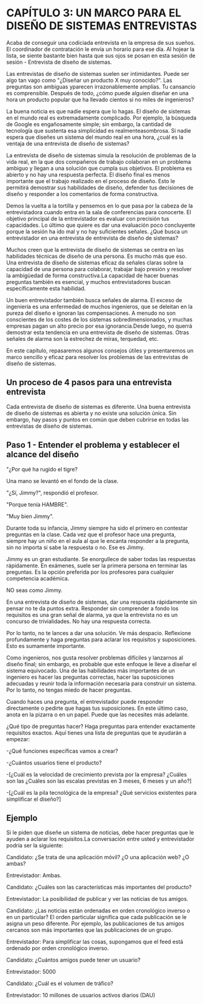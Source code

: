 # CAPÍTULO 3: UN MARCO PARA EL DISEÑO DE SISTEMAS ENTREVISTAS

Acaba de conseguir una codiciada entrevista en la empresa de sus sueños.
El coordinador de contratación le envía un horario para ese día. Al hojear
la lista, se siente bastante bien hasta que sus ojos se posan en esta sesión de
sesión - Entrevista de diseño de sistemas.


Las entrevistas de diseño de sistemas suelen ser intimidantes. Puede ser algo tan vago como "¿Diseñar un producto X muy conocido?". Las preguntas son ambiguas yparecen irrazonablemente amplias. Tu cansancio es comprensible. Después de todo, ¿cómo puede alguien diseñar en una hora un producto popular que ha llevado cientos si no miles de ingenieros?


La buena noticia es que nadie espera que lo hagas. El diseño de sistemas en el mundo real es extremadamente complicado. Por ejemplo, la búsqueda de Google es engañosamente simple; sin embargo, la cantidad de tecnología que sustenta esa simplicidad es realmenteasombrosa. Si nadie espera que diseñes un sistema del mundo real en una hora, ¿cuál es la ventaja de una entrevista de diseño de sistemas?


La entrevista de diseño de sistemas simula la resolución de problemas de la vida real, en la que dos compañeros de trabajo colaboran en un problema ambiguo y llegan a una solución que cumpla sus objetivos. El problema es abierto y no hay una respuesta perfecta. El diseño final es menos importante que el trabajo realizado en el proceso de diseño. Esto le permitirá demostrar sus habilidades de diseño, defender tus decisiones de diseño y responder a los comentarios de forma constructiva.


Demos la vuelta a la tortilla y pensemos en lo que pasa por la cabeza de la entrevistadora cuando entra en la sala de conferencias para conocerte. El objetivo principal de la entrevistador es evaluar con precisión tus capacidades. Lo último que quiere es dar una evaluación poco concluyente porque la sesión ha ido mal y no hay suficientes señales. ¿Qué busca un entrevistador en una entrevista de entrevista de diseño de sistemas?


Muchos creen que la entrevista de diseño de sistemas se centra en las habilidades técnicas de diseño de una persona. Es mucho más que eso. Una entrevista de diseño de sistemas eficaz da señales claras sobre la capacidad de una persona para colaborar, trabajar bajo presión y resolver la ambigüedad de forma constructiva.La capacidad de hacer buenas preguntas también es esencial, y muchos entrevistadores buscan específicamente esta habilidad.


Un buen entrevistador también busca señales de alarma. El exceso de ingeniería es una enfermedad de muchos ingenieros, que se deleitan en la pureza del diseño e ignoran las compensaciones. A menudo no son conscientes de los costes de los sistemas sobredimensionados, y muchas empresas pagan un alto precio por esa ignorancia.Desde luego, no querrá demostrar esta tendencia en una entrevista de diseño de sistemas. Otras señales de alarma son la estrechez de miras,
terquedad, etc.


En este capítulo, repasaremos algunos consejos útiles y presentaremos un marco sencillo y eficaz para resolver los problemas de las entrevistas de diseño de sistemas.


## Un proceso de 4 pasos para una entrevista entrevista


Cada entrevista de diseño de sistemas es diferente. Una buena entrevista de diseño de sistemas es abierta y no existe una solución única. Sin embargo, hay
pasos y puntos en común que deben cubrirse en todas las entrevistas de diseño de sistemas.


## Paso 1 - Entender el problema y establecer el alcance del diseño


"¿Por qué ha rugido el tigre?

Una mano se levantó en el fondo de la clase.

"¿Sí, Jimmy?", respondió el profesor.

"Porque tenía HAMBRE".

"Muy bien Jimmy".

Durante toda su infancia, Jimmy siempre ha sido el primero en contestar
preguntas en la clase. Cada vez que el profesor hace una pregunta, siempre hay un niño en el aula al que le encanta responder a la pregunta, sin
no importa si sabe la respuesta o no. Ese es Jimmy.


Jimmy es un gran estudiante. Se enorgullece de saber todas las respuestas rápidamente. En exámenes, suele ser la primera persona en terminar las preguntas. Es la opción preferida por los profesores para cualquier competencia académica.


NO seas como Jimmy.


En una entrevista de diseño de sistemas, dar una respuesta rápidamente sin pensar no te da puntos extra. Responder sin comprender a fondo
los requisitos es una gran señal de alarma, ya que la entrevista no es un concurso de trivialidades. No hay una respuesta correcta.


Por lo tanto, no te lances a dar una solución. Ve más despacio. Reflexione profundamente y haga preguntas para aclarar los requisitos y suposiciones. Esto es sumamente importante.


Como ingenieros, nos gusta resolver problemas difíciles y lanzarnos al diseño final; sin embargo, es probable que este enfoque le lleve a diseñar el sistema equivocado. Una de las habilidades más importantes de un ingeniero es hacer las preguntas correctas, hacer las suposiciones adecuadas y reunir toda la información necesaria para construir un sistema. Por lo tanto, no tengas miedo de hacer preguntas.

Cuando haces una pregunta, el entrevistador puede responder directamente o pedirte que hagas tus suposiciones. En este último caso, anota
en la pizarra o en un papel. Puede que las necesites más adelante.

¿Qué tipo de preguntas hacer? Haga preguntas para entender exactamente
requisitos exactos. Aquí tienes una lista de preguntas que te ayudarán a empezar:

-¿Qué funciones específicas vamos a crear?

-¿Cuántos usuarios tiene el producto?

-[¿Cuál es la velocidad de crecimiento prevista por la empresa? ¿Cuáles son las
¿Cuáles son las escalas previstas en 3 meses, 6 meses y un año?]

-[¿Cuál es la pila tecnológica de la empresa? ¿Qué servicios existentes
para simplificar el diseño?]

## Ejemplo

Si le piden que diseñe un sistema de noticias, debe hacer preguntas que le ayuden a aclarar los requisitos.La conversación entre usted y
entrevistador podría ser la siguiente:

Candidato: ¿Se trata de una aplicación móvil? ¿O una aplicación web? ¿O ambas?

Entrevistador: Ambas.

Candidato: ¿Cuáles son las características más importantes del producto?

Entrevistador: La posibilidad de publicar y ver las noticias de tus amigos.

Candidato: ¿Las noticias están ordenadas en orden cronológico inverso o en un
particular? El orden particular significa que cada publicación se le asigna un peso diferente. Por ejemplo, las publicaciones de tus amigos cercanos son más importantes que las publicaciones de un grupo.

Entrevistador: Para simplificar las cosas, supongamos que el feed está ordenado por orden cronológico inverso.

Candidato: ¿Cuántos amigos puede tener un usuario?

Entrevistador: 5000

Candidato: ¿Cuál es el volumen de tráfico?

Entrevistador: 10 millones de usuarios activos diarios (DAU)
